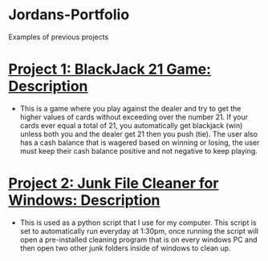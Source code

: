 # Jordans-Portfolio
Examples of previous projects

# [Project 1: BlackJack 21 Game: Description](https://github.com/JordanLeich/Python-Blackjack-21-Game)
- This is a game where you play against the dealer and try to get the higher values of cards without exceeding over the number 21. If your cards ever equal a total of 21, you automatically get blackjack (win) unless both you and the dealer get 21 then you push (tie). The user also has a cash balance that is wagered based on winning or losing, the user must keep their cash balance positive and not negative to keep playing.

# [Project 2: Junk File Cleaner for Windows: Description](https://github.com/JordanLeich/Junk-File-Cleaner)
- This is used as a python script that I use for my computer. This script is set to automatically run everyday at 1:30pm, once running the script will open a pre-installed cleaning program that is on every windows PC and then open two other junk folders inside of windows to clean up.
